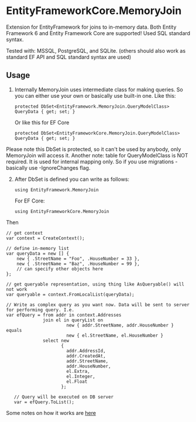 # EntityFrameworkCore.MemoryJoin
Extension for EntityFramework for joins to in-memory data. Both Entity Framework 6 and Entity Framework Core are supported!
Used SQL standard syntax. 

Tested with: MSSQL, PostgreSQL, and SQLite. (others should also work as standard EF API and SQL standard syntax are used)

## Usage

1. Internally MemoryJoin uses intermediate class for making queries. So you can either use your own or basically use built-in one. Like this:

    ```protected DbSet<EntityFramework.MemoryJoin.QueryModelClass> QueryData { get; set; }```
    
    Or like this for EF Core
    
    ```protected DbSet<EntityFrameworkCore.MemoryJoin.QueryModelClass> QueryData { get; set; }```
    
  Please note this DbSet is protected, so it can't be used by anybody, only MemoryJoin will access it.
  Another note: table for QueryModelClass is NOT required. It is used for internal mapping only. So if you use migrations - basically use -IgnoreChanges flag.
  
  
  
2. After DbSet is defined you can write as follows:
  
    ```using EntityFramework.MemoryJoin```
    
    For EF Core:
    
    ```using EntityFrameworkCore.MemoryJoin```
    
    
  Then
  
    // get context
    var context = CreateContext();
    
    // define in-memory list
    var queryData = new [] {
        new { .StreetName = "Foo", .HouseNumber = 33 },
        new { .StreetName = "Baz", .HouseNumber = 99 },
        // can specify other objects here
    };
    
    // get queryable representation, using thing like AsQueryable() will not work
    var queryable = context.FromLocalList(queryData);
    
    // Write as complex query as you want now. Data will be sent to server for performing query. I.e.
    var efQuery = from addr in context.Addresses
                  join el in queryList on
                           new { addr.StreetName, addr.HouseNumber } equals
                           new { el.StreetName, el.HouseNumber }
                  select new
                         {
                           addr.AddressId,
                           addr.CreatedAt,
                           addr.StreetName,
                           addr.HouseNumber,
                           el.Extra,
                           el.Integer,
                           el.Float
                         };
       
       // Query will be executed on DB server
       var = efQuery.ToList();
       
Some notes on how it works are [here](http://tsherlock.tech/2018/03/20/joining-in-memory-list-to-entity-framework-query/)
